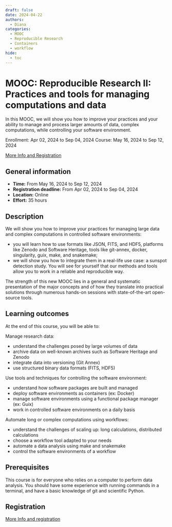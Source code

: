 ```yaml
---
draft: false
date: 2024-04-22
authors:
  - Diana
categories:
  - MOOC
  - Reproducible Research
  - Containers
  - workflow
hide:
  - toc
---
```


# MOOC: Reproducible Research II: Practices and tools for managing computations and data

In this MOOC, we will show you how to improve your practices and your ability to manage and process larger amounts of data, complex computations, while controlling your software environment.

Enrollment:  Apr 02, 2024 to Sep 04, 2024
Course:  May 16, 2024 to Sep 12, 2024

[More Info and Registration](https://www.fun-mooc.fr/en/courses/reproducible-research-ii-practices-and-tools-for-managing-comput/) 

<!-- more -->

## General information 

* __Time:__ From May 16, 2024 to Sep 12, 2024
* __Registration deadline:__ From Apr 02, 2024 to Sep 04, 2024
* __Location:__  Online
* __Effort:__ 35 hours

## Description

We will show you how to improve your practices for managing large data and complex computations in controlled software environments:

* you will learn how to use formats like JSON, FITS, and HDF5, platforms like Zenodo and Software Heritage, tools like git-annex, docker, singularity, guix, make, and snakemake;
* we will show you how to integrate them in a real-life use case: a sunspot detection study. You will see for yourself that our methods and tools allow you to work in a reliable and reproducible way.

The strength of this new MOOC lies in a general and systematic presentation of the major concepts and of how they translate into practical solutions through numerous hands-on sessions with state-of-the-art open-source tools.

## Learning outcomes

At the end of this course, you will be able to:

Manage research data:
- understand the challenges posed by large volumes of data
- archive data on well-known archives such as Software Heritage and Zenodo
- integrate data into versioning (Git Annex)
- use structured binary data formats (FITS, HDF5)

Use tools and techniques for controlling the software environment:
- understand how software packages are built and managed
- deploy software environments as containers (ex: Docker)
- manage software environments using a functional package manager (ex: Guix)
- work in controlled software environments on a daily basis

Automate long or complex computations using workflows:
- understand the challenges of scaling up: long calculations, distributed calculations
- choose a workflow tool adapted to your needs
- automate a data analysis using make and snakemake
- control the software environments of a workflow

## Prerequisites

This course is for everyone who relies on a computer to perform data analysis. You should have some experience with running commands in a terminal, and have a basic knowledge of git and scientific Python.

## Registration

[More Info and registration](https://www.fun-mooc.fr/en/courses/reproducible-research-ii-practices-and-tools-for-managing-comput/) 

